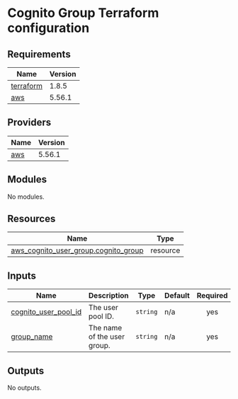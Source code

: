 <!-- BEGIN_TF_DOCS -->
# Cognito Group Terraform configuration

## Requirements

| Name | Version |
|------|---------|
| <a name="requirement_terraform"></a> [terraform](#requirement\_terraform) | 1.8.5 |
| <a name="requirement_aws"></a> [aws](#requirement\_aws) | 5.56.1 |

## Providers

| Name | Version |
|------|---------|
| <a name="provider_aws"></a> [aws](#provider\_aws) | 5.56.1 |

## Modules

No modules.

## Resources

| Name | Type |
|------|------|
| [aws_cognito_user_group.cognito_group](https://registry.terraform.io/providers/hashicorp/aws/5.56.1/docs/resources/cognito_user_group) | resource |

## Inputs

| Name | Description | Type | Default | Required |
|------|-------------|------|---------|:--------:|
| <a name="input_cognito_user_pool_id"></a> [cognito\_user\_pool\_id](#input\_cognito\_user\_pool\_id) | The user pool ID. | `string` | n/a | yes |
| <a name="input_group_name"></a> [group\_name](#input\_group\_name) | The name of the user group. | `string` | n/a | yes |

## Outputs

No outputs.
<!-- END_TF_DOCS -->
